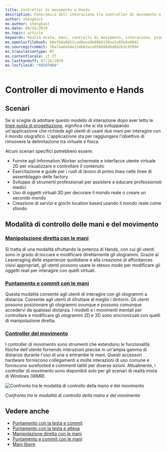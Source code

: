 ```yaml
---
title: Controller di movimento e Hands
description: Panoramica dell'interazione tra controller di movimento e Hands
author: shengkait
ms.author: shengkait
ms.date: 04/26/2019
ms.topic: article
keywords: Realtà mista, mani, controlli di movimento, interazione, progettazione
ms.openlocfilehash: b6efb0a9651cad8eee9b80bb130aa1a85b9a9941
ms.sourcegitcommit: 76a7aa6e64e114b63ace058dd6d6d662b3c9f09e
ms.translationtype: MT
ms.contentlocale: it-IT
ms.lasthandoff: 07/26/2019
ms.locfileid: "68507866"
---
```

# <a name="hands-and-motion-controllers"></a>Controller di movimento e Hands
## <a name="scenarios"></a>Scenari
Se si sceglie di adottare questo modello di interazione dopo aver letto le [linee guida di progettazione](interaction-fundamentals.md), significa che si sta sviluppando un'applicazione che richiede agli utenti di usare due mani per interagire con il mondo olografico. L'applicazione sta per raggiungere l'obiettivo di rimuovere la delimitazione tra virtuale e fisica.

Alcuni scenari specifici potrebbero essere:
* Fornire agli Information Worker schermate e interfacce utente virtuale 2D per visualizzare e controllare il contenuto
* Esercitazione e guide per i ruoli di lavoro di primo linea nelle linee di assemblaggio delle factory
* Sviluppo di strumenti professionali per assistere e educare professionisti medici  
* Uso di oggetti virtuali 3D per decorare il mondo reale o creare un secondo mondo 
* Creazione di servizi e giochi location based usando il mondo reale come sfondo

## <a name="hands-and-motion-controllers-modalities"></a>Modalità di controllo delle mani e del movimento
### <a name="direct-manipulation-with-handsdirect-manipulationmd"></a>[Manipolazione diretta con le mani](direct-manipulation.md)
Si tratta di una modalità sfruttando la potenza di Hands, con cui gli utenti sono in grado di toccare e modificare direttamente gli ologrammi. Grazie al Leaveraging delle esperienze quotidiane e alla creazione di affordances visivi appropriati, gli utenti possono usare lo stesso modo per modificare gli oggetti reali per interagire con quelli virtuali.   

### <a name="point-and-commit-with-handspoint-and-commitmd"></a>[Puntamento e commit con le mani](point-and-commit.md)
Questa modalità consente agli utenti di interagire con gli ologrammi a distanza. Consente agli utenti di sfruttare al meglio i dintorni. Gli utenti possono posizionare gli ologrammi ovunque e possono comunque accedervi da qualsiasi distanza. I modelli e i movimenti mentali per controllare e modificare gli ologrammi 2D e 3D sono sincronizzati con quelli di manipolazione diretta.

### <a name="motion-controllersmotion-controllersmd"></a>[Controller del movimento](motion-controllers.md)
I controller di movimento sono strumenti che estendono le funzionalità fisiche dell'utente fornendo interazioni precise in un'ampia gamma di distanze durante l'uso di una o entrambe le mani. Questi accessori hardware forniscono collegamenti a molte interazioni di uso comune e forniscono surefooted e commenti tattili per diverse azioni. Attualmente, i controller di movimento sono disponibili solo per gli scenari di realtà mista di Windows (WMR). 

![Confronto tra le modalità di controllo della mano e del movimento](images/Hands-and-controllers-720px.jpg)<br>

*Confronto tra le modalità di controllo della mano e del movimento*

## <a name="see-also"></a>Vedere anche
* [Puntamento con la testa e commit](gaze-and-commit.md)
* [Puntamento con la testa e attesa](gaze-and-dwell.md)
* [Manipolazione diretta con le mani](direct-manipulation.md)
* [Puntamento e commit con le mani](point-and-commit.md)
* [Mani libere](hands-free.md)
